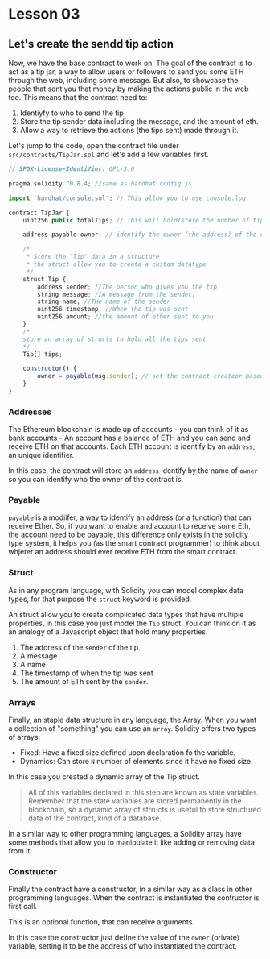 # Lesson 03

## Let's create the sendd tip action

<!-- ALL-CONTRIBUTORS-BADGE:START - Do not remove or modify this section -->
<!-- ALL-CONTRIBUTORS-BADGE:END -->

Now, we have the base contract to work on. The goal of the contract is to act as a tip jar, a way to allow users or followers to send you some ETH through the web, including some message. But also, to showcase the people that sent you that money by making the actions public in the web too. This means that the contract need to:

1. Identiyfy to who to send the tip
2. Store the tip sender data including the message, and the amount of eth.
3. Allow a way to retrieve the actions (the tips sent) made through it.

Let's jump to the code, open the contract file under `src/contracts/TipJar.sol` and let's add a few variables first.

```javascript
// SPDX-License-Identifier: GPL-3.0

pragma solidity ^0.8.4; //same as hardhat.config.js

import 'hardhat/console.sol'; // This allow you to use console.log

contract TipJar {
	uint256 public totalTips; // This will hold/store the number of tips received

    address payable owner; // identify the owner (the address) of the contract

    /*
	 * Store the "Tip" data in a structure
	 * the struct allow you to create a custom datatype
	 */
	struct Tip {
		address sender; //The person who gives you the tip
		string message; //A message from the sender;
		string name; //THe name of the sender
		uint256 timestamp; //When the tip was sent
		uint256 amount; //the amount of ether sent to you
	}
	/*
    store an array of structs to hold all the tips sent
    */
	Tip[] tips;

    constructor() {
        owner = payable(msg.sender); // set the contract createor based in who instantitiated it
    }
}

```

### Addresses

The Ethereum blockchain is made up of accounts - you can think of it as bank accounts - An account has a balance of ETH and you can send and receive ETH on that accounts. Each ETH account is identify by an `address`, an unique identifier.

In this case, the contract will store an `address` identify by the name of `owner` so you can identify who the owner of the contract is.

### Payable

`payable` is a modiifer, a way to identify an address (or a function) that can receive Ether.
So, if you want to enable and account to receive some Eth, the account need to be payable, this difference only exists in the solidity type system, it helps you (as the smart contract programmer) to think about whjeter an address should ever receive ETH from the smart contract.

### Struct

As in any program language, with Solidity you can model complex data types, for that purpose the `struct` keyword is provided.

An struct allow you to create complicated data types that have multiple properties, in this case you just model the `Tip` struct. You can think on it as an analogy of a Javascript object that hold many properties.

1. The address of the `sender` of the tip.
2. A message
3. A name
4. The timestamp of when the tip was sent
5. The amount of ETh sent by the `sender`.

### Arrays

Finally, an staple data structure in any language, the Array.
When you want a collection of "something" you can use an `array`.
Solidity offers two types of arrays:

- Fixed: Have a fixed size defined upon declaration fo the variable.
- Dynamics: Can store `N` number of elements since it have no fixed size.

In this case you created a dynamic array of the Tip struct.

> All of this variables declared in this step are known as state variables.
> Remember that the state variables are stored permanently in the blockchain, so a dynamic array of strructs is useful
> to store structured data of the contract, kind of a database.

In a similar way to other programming languages, a Solidity array have some methods that allow you to manipulate it like adding or removing data from it.

### Constructor

Finally the contract have a constructor, in a similar way as a class in other programming languages. When the contract is instantiated the contructor is first call.

This is an optional function, that can receive arguments.

In this case the constructor just define the value of the `owner` (private) variable, setting it to be the address of who instantiated the contract.
